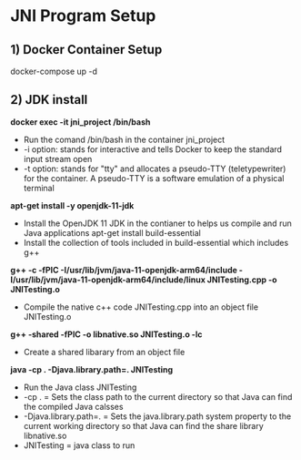 
# JNI Program Setup
## 1) Docker Container Setup
docker-compose up -d
## 2) JDK install
**docker exec -it jni_project /bin/bash**
- Run the comand /bin/bash in the container jni_project
- -i option: stands for interactive and tells Docker to keep the standard input stream open
- -t option:  stands for "tty" and allocates a pseudo-TTY (teletypewriter) for the container. A pseudo-TTY is a software emulation of a physical terminal

**apt-get install -y openjdk-11-jdk**
- Install the OpenJDK 11 JDK in the contianer to helps us compile and run Java applications
apt-get install build-essential
- Install the collection of tools included in build-essential which includes g++

**g++ -c -fPIC -I/usr/lib/jvm/java-11-openjdk-arm64/include -
I/usr/lib/jvm/java-11-openjdk-arm64/include/linux JNITesting.cpp -o JNITesting.o**
- Compile the native c++ code JNITesting.cpp into an object file JNITesting.o

**g++ -shared -fPIC -o libnative.so JNITesting.o -lc**
- Create a shared libarary from an object file

**java -cp . -Djava.library.path=. JNITesting**
- Run the Java class JNITesting 
- -cp . = Sets the class path to the current directory so that Java can find the compiled Java calsses
- -Djava.library.path=. = Sets the java.library.path system property to the current working directory so that Java can find the share library libnative.so
- JNITesting = java class to run
